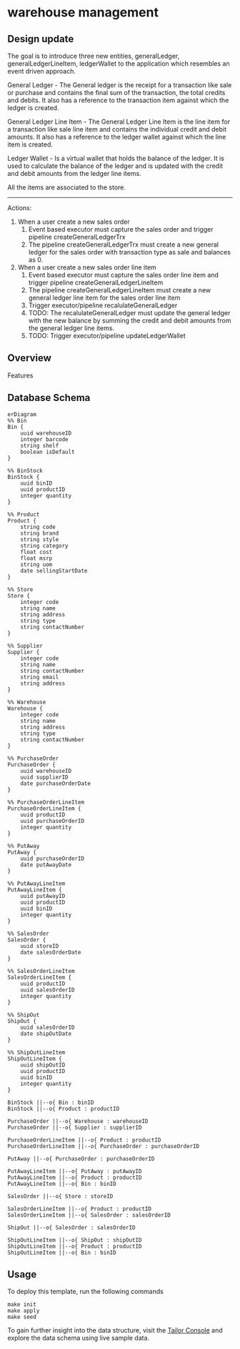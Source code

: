 # warehouse management

## Design update

The goal is to introduce three new entities, generalLedger, generalLedgerLineItem, ledgerWallet to the application which resembles an event driven approach. 

General Ledger - The General ledger is the receipt for a transaction like sale or purchase and contains the final sum of the transaction, the total credits and debits. It also has a reference to the transaction item against which the ledger is created.

General Ledger Line Item - The General Ledger Line Item is the line item for a transaction like sale line item and contains the individual credit and debit amounts. It also has a reference to the ledger wallet against which the line item is created.

Ledger Wallet - Is a virtual wallet that holds the balance of the ledger. It is used to calculate the balance of the ledger and is updated with the credit and debit amounts from the ledger line items.

All the items are associated to the store.

---

Actions:
1. When a user create a new sales order 
   1. Event based executor must capture the sales order and trigger pipeline createGeneralLedgerTrx
   2. The pipeline createGeneralLedgerTrx must create a new general ledger for the sales order with transaction type as sale and balances as 0.
2. When a user create a new sales order line item
   1. Event based executor must capture the sales order line item and trigger pipeline createGeneralLedgerLineItem
   2. The pipeline createGeneralLedgerLineItem must create a new general ledger line item for the sales order line item
   3. Trigger executor/pipeline recalulateGeneralLedger
   4. TODO: The recalulateGeneralLedger must update the general ledger with the new balance by summing the credit and debit amounts from the general ledger line items.
   5. TODO: Trigger executor/pipeline updateLedgerWallet

## Overview
Features

## Database Schema
```mermaid
erDiagram
%% Bin
Bin {
    uuid warehouseID
    integer barcode
    string shelf
    boolean isDefault
}

%% BinStock
BinStock {
    uuid binID
    uuid productID
    integer quantity
}

%% Product
Product {
    string code
    string brand
    string style
    string category
    float cost
    float msrp
    string uom
    date sellingStartDate
}

%% Store
Store {
    integer code
    string name
    string address
    string type
    string contactNumber
}

%% Supplier
Supplier {
    integer code
    string name
    string contactNumber
    string email
    string address
}

%% Warehouse
Warehouse {
    integer code
    string name
    string address
    string type
    string contactNumber
}

%% PurchaseOrder
PurchaseOrder {
    uuid warehouseID
    uuid supplierID
    date purchaseOrderDate
}

%% PurchaseOrderLineItem
PurchaseOrderLineItem {
    uuid productID
    uuid purchaseOrderID
    integer quantity
}

%% PutAway
PutAway {
    uuid purchaseOrderID
    date putAwayDate
}

%% PutAwayLineItem
PutAwayLineItem {
    uuid putAwayID
    uuid productID
    uuid binID
    integer quantity
}

%% SalesOrder
SalesOrder {
    uuid storeID
    date salesOrderDate
}

%% SalesOrderLineItem
SalesOrderLineItem {
    uuid productID
    uuid salesOrderID
    integer quantity
}

%% ShipOut
ShipOut {
    uuid salesOrderID
    date shipOutDate
}

%% ShipOutLineItem
ShipOutLineItem {
    uuid shipOutID
    uuid productID
    uuid binID
    integer quantity
}

BinStock ||--o{ Bin : binID
BinStock ||--o{ Product : productID

PurchaseOrder ||--o{ Warehouse : warehouseID
PurchaseOrder ||--o{ Supplier : supplierID

PurchaseOrderLineItem ||--o{ Product : productID
PurchaseOrderLineItem ||--o{ PurchaseOrder : purchaseOrderID

PutAway ||--o{ PurchaseOrder : purchaseOrderID

PutAwayLineItem ||--o{ PutAway : putAwayID
PutAwayLineItem ||--o{ Product : productID
PutAwayLineItem ||--o{ Bin : binID

SalesOrder ||--o{ Store : storeID

SalesOrderLineItem ||--o{ Product : productID
SalesOrderLineItem ||--o{ SalesOrder : salesOrderID

ShipOut ||--o{ SalesOrder : salesOrderID

ShipOutLineItem ||--o{ ShipOut : shipOutID
ShipOutLineItem ||--o{ Product : productID
ShipOutLineItem ||--o{ Bin : binID
```

## Usage
To deploy this template, run the following commands

```
make init
make apply
make seed
```
 
To gain further insight into the data structure, visit the [Tailor Console](https://console.tailor.tech) and explore the data schema using live sample data.






